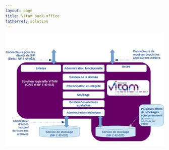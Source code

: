 ```yaml
---
layout: page
title: Vitam back-office
fatherref: solution
---
```

![Logos](/public/images/202007_schéma_archi_résumé_V4.png)
